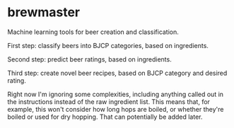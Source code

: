 # brewmaster
Machine learning tools for beer creation and classification.

First step: classify beers into BJCP categories, based on ingredients.

Second step: predict beer ratings, based on ingredients.

Third step: create novel beer recipes, based on BJCP category and desired rating.

Right now I'm ignoring some complexities, including anything called out in the instructions instead of the raw ingredient list.  This means that, for example, this won't consider how long hops are boiled, or whether they're boiled or used for dry hopping.  That can potentially be added later.
